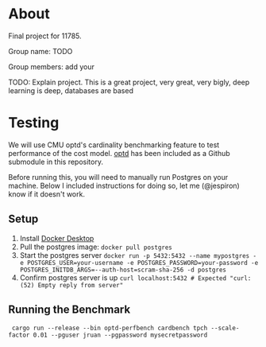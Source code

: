 # About

Final project for 11785.

Group name: TODO

Group members: add your 

TODO: Explain project. This is a great project, very great, very bigly, deep learning is deep, databases are based

# Testing

We will use CMU optd's cardinality benchmarking feature to test performance of the cost model. [optd](https://github.com/cmu-db/optd/tree/main) has been included as a Github submodule in this repository.

Before running this, you will need to manually run Postgres on your machine. Below I included instructions for doing so, let me (@jespiron) know if it doesn't work.

## Setup
1. Install [Docker Desktop](https://www.docker.com/products/docker-desktop/)
2. Pull the postgres image: `docker pull postgres`
3. Start the postgres server
```docker run -p 5432:5432 --name mypostgres -e POSTGRES_USER=your-username -e POSTGRES_PASSWORD=your-password -e POSTGRES_INITDB_ARGS=--auth-host=scram-sha-256 -d postgres```
4. Confirm postgres server is up
```curl localhost:5432 # Expected "curl: (52) Empty reply from server"```

## Running the Benchmark
```
 cargo run --release --bin optd-perfbench cardbench tpch --scale-factor 0.01 --pguser jruan --pgpassword mysecretpassword
 ```
